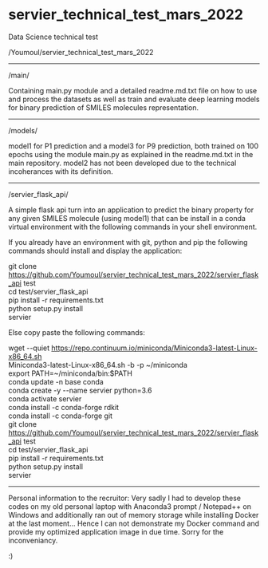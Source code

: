 # servier_technical_test_mars_2022
Data Science technical test

/Youmoul/servier_technical_test_mars_2022
_____________________________________________

/main/

Containing main.py module and a detailed readme.md.txt file on how to use and process the datasets as well as train and evaluate deep learning models for binary prediction of SMILES molecules representation.
_____________________________________________

/models/

model1 for P1 prediction and a model3 for P9 prediction, both trained on 100 epochs using the module main.py as explained in the readme.md.txt in the main repository. model2 has not been developed due to the technical incoherances with its definition. 
_____________________________________________

/servier_flask_api/

A simple flask api turn into an application to predict the binary property for any given SMILES molecule (using model1) that can be install in a conda virtual environment with the following commands in your shell environment.

If you already have an environment with git, python and pip the following commands should install and display the application:


git clone https://github.com/Youmoul/servier_technical_test_mars_2022/servier_flask_api test <br />
cd test/servier_flask_api <br />
pip install -r requirements.txt <br />
python setup.py install <br />
servier <br />



Else copy paste the following commands:

wget --quiet https://repo.continuum.io/miniconda/Miniconda3-latest-Linux-x86_64.sh <br />
Miniconda3-latest-Linux-x86_64.sh -b -p ~/miniconda <br />
export PATH=~/miniconda/bin:$PATH <br />
conda update -n base conda <br />
conda create -y --name servier python=3.6 <br />
conda activate servier <br />
conda install -c conda-forge rdkit <br />
conda install -c conda-forge git <br />
git clone https://github.com/Youmoul/servier_technical_test_mars_2022/servier_flask_api test <br />
cd test/servier_flask_api <br />
pip install -r requirements.txt <br />
python setup.py install <br />
servier <br />


__________________________________________

Personal information to the recruitor: 
Very sadly I had to develop these codes on my old personal laptop with Anaconda3 prompt / Notepad++ on Windows and additionally ran out of memory storage while installing Docker at the last moment... Hence I can not demonstrate my Docker command and provide my optimized application image in due time. Sorry for the inconveniancy.

:)

